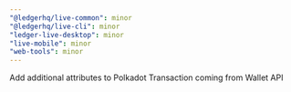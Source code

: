 ```yaml
---
"@ledgerhq/live-common": minor
"@ledgerhq/live-cli": minor
"ledger-live-desktop": minor
"live-mobile": minor
"web-tools": minor
---
```


Add additional attributes to Polkadot Transaction coming from Wallet API
